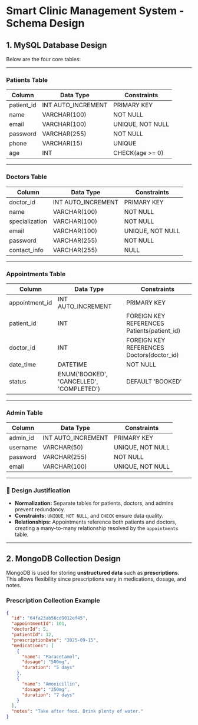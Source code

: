 # Smart Clinic Management System - Schema Design

## 1. MySQL Database Design
Below are the four core tables:  

---

### Patients Table
| Column       | Data Type     | Constraints                     |
|--------------|--------------|---------------------------------|
| patient_id   | INT AUTO_INCREMENT | PRIMARY KEY |
| name         | VARCHAR(100) | NOT NULL |
| email        | VARCHAR(100) | UNIQUE, NOT NULL |
| password     | VARCHAR(255) | NOT NULL |
| phone        | VARCHAR(15)  | UNIQUE |
| age          | INT          | CHECK(age >= 0) |

---

### Doctors Table
| Column       | Data Type     | Constraints                     |
|--------------|--------------|---------------------------------|
| doctor_id    | INT AUTO_INCREMENT | PRIMARY KEY |
| name         | VARCHAR(100) | NOT NULL |
| specialization | VARCHAR(100) | NOT NULL |
| email        | VARCHAR(100) | UNIQUE, NOT NULL |
| password     | VARCHAR(255) | NOT NULL |
| contact_info | VARCHAR(255) | NULL |

---

### Appointments Table
| Column        | Data Type     | Constraints |
|---------------|--------------|-------------|
| appointment_id| INT AUTO_INCREMENT | PRIMARY KEY |
| patient_id    | INT          | FOREIGN KEY REFERENCES Patients(patient_id) |
| doctor_id     | INT          | FOREIGN KEY REFERENCES Doctors(doctor_id) |
| date_time     | DATETIME     | NOT NULL |
| status        | ENUM('BOOKED', 'CANCELLED', 'COMPLETED') | DEFAULT 'BOOKED' |

---

### Admin Table
| Column       | Data Type     | Constraints                     |
|--------------|--------------|---------------------------------|
| admin_id     | INT AUTO_INCREMENT | PRIMARY KEY |
| username     | VARCHAR(50)  | UNIQUE, NOT NULL |
| password     | VARCHAR(255) | NOT NULL |
| email        | VARCHAR(100) | UNIQUE, NOT NULL |

---

### 📝 Design Justification
- **Normalization:** Separate tables for patients, doctors, and admins prevent redundancy.  
- **Constraints:** `UNIQUE`, `NOT NULL`, and `CHECK` ensure data quality.  
- **Relationships:** Appointments reference both patients and doctors, creating a many-to-many relationship resolved by the `appointments` table.  

---

## 2. MongoDB Collection Design

MongoDB is used for storing **unstructured data** such as **prescriptions**.  
This allows flexibility since prescriptions vary in medications, dosage, and notes.  

### Prescription Collection Example

```json
{
  "id": "64fa23ab56cd9012ef45",
  "appointmentId": 101,
  "doctorId": 5,
  "patientId": 12,
  "prescriptionDate": "2025-09-15",
  "medications": [
    {
      "name": "Paracetamol",
      "dosage": "500mg",
      "duration": "5 days"
    },
    {
      "name": "Amoxicillin",
      "dosage": "250mg",
      "duration": "7 days"
    }
  ],
  "notes": "Take after food. Drink plenty of water."
}
